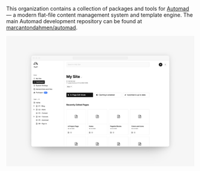 This organization contains a collection of packages and tools for [Automad](https://automad.org) &mdash; a modern flat-file content management system and template engine.
The main Automad development repository can be found at [marcantondahmen/automad](https://github.com/marcantondahmen/automad).

[![Mockup](https://raw.githubusercontent.com/marcantondahmen/media-files/master/automad/readme.png)](https://automad.org)
